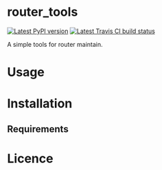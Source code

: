 # router_tools

[![Latest PyPI version](https://img.shields.io/pypi/v/router_tools.svg)](https://pypi.python.org/pypi/router_tools) [![Latest Travis CI build status](https://travis-ci.org/renweibo/router_tools.png)](https://travis-ci.org/renweibo/router_tools)

A simple tools for router maintain.

# Usage

# Installation

## Requirements

# Licence
